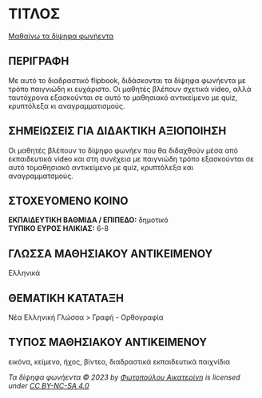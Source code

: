 # ΤΙΤΛΟΣ
[Μαθαίνω τα δίψηφα φωνήεντα](https://fotoaik.eu/flipbooks2023/fonienta/)

## ΠΕΡΙΓΡΑΦΗ
Με αυτό το διαδραστικό flipbook, διδάσκονται τα δίψηφα φωνήεντα με τρόπο παιγνιώδη κι ευχάριστο. Οι μαθητές βλέπουν σχετικά video, αλλά ταυτόχρονα εξασκούνται σε αυτό το μαθησιακό αντικείμενο με quiz, κρυπτόλεξα κι αναγραμματισμούς.

## ΣΗΜΕΙΩΣΕΙΣ ΓΙΑ ΔΙΔΑΚΤΙΚΗ ΑΞΙΟΠΟΙΗΣΗ
Οι μαθητές βλέπουν το δίψηφο φωνήεν που θα διδαχθούν μέσα από εκπαιδευτικά video και στη συνέχεια με παιγνιώδη τρόπο εξασκούνται σε αυτό τομαθησιακό αντικείμενο με quiz, κρυπτόλεξα και αναγραμματσμούς.

## ΣΤΟΧΕΥΟΜΕΝΟ ΚΟΙΝΟ
**ΕΚΠΑΙΔΕΥΤΙΚΗ ΒΑΘΜΙΔΑ / ΕΠΙΠΕΔΟ:** δημοτικό  
**ΤΥΠΙΚΟ ΕΥΡΟΣ ΗΛΙΚΙΑΣ:** 6-8

## ΓΛΩΣΣΑ ΜΑΘΗΣΙΑΚΟΥ ΑΝΤΙΚΕΙΜΕΝΟΥ
Ελληνικά

## ΘΕΜΑΤΙΚΗ ΚΑΤΑΤΑΞΗ
Νέα Ελληνική Γλώσσα > Γραφή - Ορθογραφία

## ΤΥΠΟΣ ΜΑΘΗΣΙΑΚΟΥ ΑΝΤΙΚΕΙΜΕΝΟΥ
εικόνα, κείμενο, ήχος, βίντεο, διαδραστικά εκπαιδευτικά παιχνίδια

*Τα δίψηφα φωνήεντα © 2023 by [Φωτοπούλου Αικατερίνη](https://fotoaik.eu/) is licensed under [CC BY-NC-SA 4.0](https://creativecommons.org/licenses/by-nc-sa/4.0/)*
